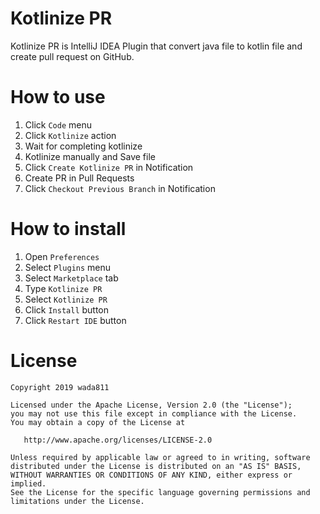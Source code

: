 Kotlinize PR
=====

Kotlinize PR is IntelliJ IDEA Plugin that convert java file to kotlin file and create pull request on GitHub.

# How to use
1. Click `Code` menu
2. Click `Kotlinize` action
3. Wait for completing kotlinize
4. Kotlinize manually and Save file
5. Click `Create Kotlinize PR` in Notification
6. Create PR in Pull Requests
7. Click `Checkout Previous Branch` in Notification

# How to install
1. Open `Preferences`
2. Select `Plugins` menu
3. Select `Marketplace` tab
4. Type `Kotlinize PR`
5. Select `Kotlinize PR`
6. Click `Install` button
7. Click `Restart IDE` button

# License
```
Copyright 2019 wada811

Licensed under the Apache License, Version 2.0 (the "License");
you may not use this file except in compliance with the License.
You may obtain a copy of the License at

   http://www.apache.org/licenses/LICENSE-2.0

Unless required by applicable law or agreed to in writing, software
distributed under the License is distributed on an "AS IS" BASIS,
WITHOUT WARRANTIES OR CONDITIONS OF ANY KIND, either express or implied.
See the License for the specific language governing permissions and
limitations under the License.
```
